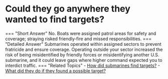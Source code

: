 # Could they go anywhere they wanted to find targets?

=== "Short Answer"
    No. Boats were assigned patrol areas for safety and coverage; straying risked friendly‑fire and missed responsibilities.
=== "Detailed Answer"
    Submarines operated within assigned sectors to prevent fratricide and ensure coverage. Operating outside your sector increased
    the risk of being misidentified by friendly forces or misidentifying another U.S. submarine, and it could leave gaps where
    higher command expected you to interdict traffic.
=== "Related Topics"
    - [How did submarines find targets?](../FAQs/how-did-submarines-find-targets.md)
    - [What did they do if they found a possible target?](../FAQs/what-did-they-do-if-they-found-a-possible-target.md)